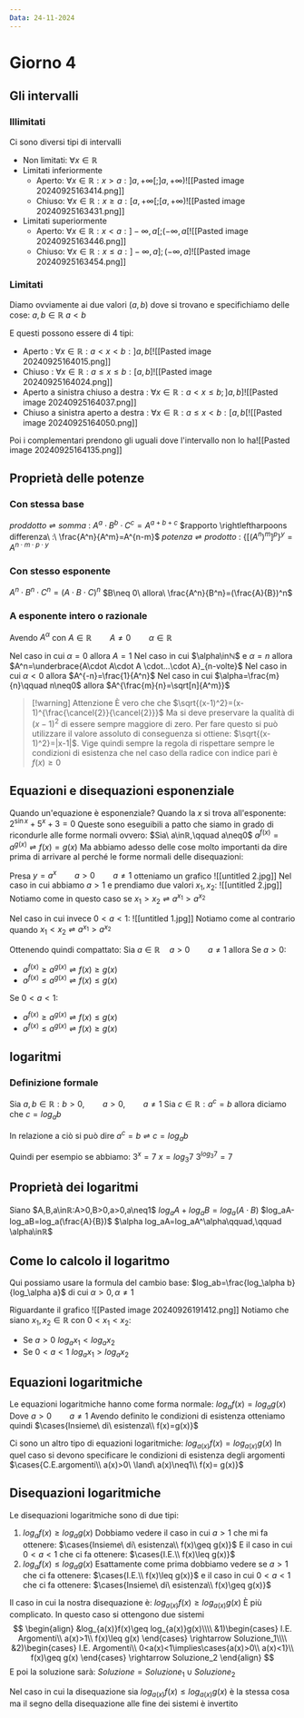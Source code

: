 ```yaml
---
Data: 24-11-2024
---
```



# Giorno 4
## Gli intervalli
### Illimitati
Ci sono diversi tipi di intervalli
- Non limitati: $\forall x \in ℝ$
- Limitati inferiormente
	- Aperto: $\forall x \in ℝ: x> a: ]a, +\infty[;]a,+\infty)$![[Pasted image 20240925163414.png]]
	- Chiuso: $\forall x \in ℝ: x\geq a: [a, +\infty[;[a,+\infty)$![[Pasted image 20240925163431.png]]
- Limitati superiormente
	- Aperto: $\forall x \in ℝ: x< a: ]-\infty, a[;(-\infty,a[$![[Pasted image 20240925163446.png]]
	- Chiuso: $\forall x \in ℝ: x\leq a: ]-\infty, a];(-\infty,a]$![[Pasted image 20240925163454.png]]

### Limitati
Diamo ovviamente ai due valori ($a,b$) dove si trovano e specifichiamo delle cose:
$a,b \in ℝ$
$a<b$

E questi possono essere di 4 tipi:
- Aperto : $\forall x\in ℝ: a<x<b:]a,b[$![[Pasted image 20240925164015.png]]
- Chiuso : $\forall x\in ℝ: a\leq x \leq b: [a,b]$![[Pasted image 20240925164024.png]]
- Aperto a sinistra chiuso a destra : $\forall x \in ℝ: a<x\leq b; ]a,b]$![[Pasted image 20240925164037.png]]
- Chiuso a sinistra aperto a destra : $\forall x \in ℝ : a \leq x < b: [a,b[$![[Pasted image 20240925164050.png]]

Poi i complementari prendono gli uguali dove l'intervallo non lo ha![[Pasted image 20240925164135.png]]
## Proprietà delle potenze
### Con stessa base
$proddotto\rightleftharpoons somma\ :\ A^a\cdot B^b\cdot C^c=A^{a+b+c}$
$rapporto \rightleftharpoons differenza\ :\ \frac{A^n}{A^m}=A^{n-m}$
$potenza \rightleftharpoons prodotto\ :\ \{[(A^n)^m]^p\}^y=A^{n\cdot m\cdot p\cdot y}$
### Con stesso esponente
$A^n\cdot B^n \cdot C^n=(A\cdot B\cdot C)^n$
$B\neq 0\ allora\ \frac{A^n}{B^n}=(\frac{A}{B})^n$

### A esponente intero o razionale
Avendo $A^\alpha$ con $A\in ℝ\qquad A\neq 0\qquad\alpha\in ℝ$  

Nel caso in cui $\alpha = 0$ allora $A=1$
Nel caso in cui $\alpha\inℕ$ e $\alpha=n$ allora $A^n=\underbrace{A\cdot A\cdot A \cdot...\cdot A}_{n-volte}$
Nel caso in cui $\alpha<0$ allora $A^{-n}=\frac{1}{A^n}$
Nel caso in cui $\alpha=\frac{m}{n}\qquad n\neq0$ allora $A^{\frac{m}{n}=\sqrt[n]{A^m}}$
> [!warning] Attenzione
> È vero che che $\sqrt{(x-1)^2}=(x-1)^{\frac{\cancel{2}}{\cancel{2}}}$
> Ma si deve preservare la qualità di $(x-1)^2$ di essere sempre maggiore di zero. Per fare questo si può utilizzare il valore assoluto di conseguenza si ottiene: $\sqrt{(x-1)^2}=|x-1|$. Vige quindi sempre la regola di rispettare sempre le condizioni di esistenza che nel caso della radice con indice pari è $f(x)\geq0$



## Equazioni e disequazioni esponenziale
Quando un'equazione  è esponenziale?
Quando la $x$ si trova all'esponente: $2^{\sin x}+5^x+3=0$
Queste sono eseguibili a patto che siamo in grado di ricondurle alle forme normali ovvero:
$Sia\ a\inℝ,\qquad a\neq0$
$a^{f(x)}=a^{g(x)}\rightleftharpoons f(x)=g(x)$
Ma abbiamo adesso delle cose molto importanti da dire prima di arrivare al perché le forme normali delle disequazioni:

Presa $y=a^x\qquad a>0\qquad a\neq1$ otteniamo un grafico
![[untitled 2.jpg]]
Nel caso in cui abbiamo $a>1$ e prendiamo due valori $x_1,x_2$:
![[untitled 2.jpg]]
Notiamo come in questo caso se $x_1>x_2 \rightleftharpoons a^{x_1} > a^{x_2}$

Nel caso in cui invece $0<a<1$:
![[untitled 1.jpg]]
Notiamo come al contrario quando $x_1<x_2 \rightleftharpoons a^{x_1} > a^{x_2}$

Ottenendo quindi compattato:
Sia $a\in ℝ\quad a>0\qquad a\neq 1$ allora
Se $a>0$:
- $a^{f(x)}\geq a^{g(x)}\rightleftharpoons f(x)\geq g(x)$
- $a^{f(x)}\leq a^{g(x)}\rightleftharpoons f(x)\leq g(x)$

Se $0<a<1$:
- $a^{f(x)}\geq a^{g(x)}\rightleftharpoons f(x)\leq g(x)$
- $a^{f(x)}\leq a^{g(x)}\rightleftharpoons f(x)\geq g(x)$

## logaritmi
### Definizione formale
Sia $a,b\in ℝ:b>0,\qquad a>0,\qquad a\neq 1$
Sia $c \in ℝ:a^c=b$ allora diciamo che $c=log_ab$

In relazione a ciò si può dire $a^c=b\rightleftharpoons c=log_ab$

Quindi per esempio se abbiamo:
$3^x=7$
$x = log_3 7$
$3^{log_3 7}=7$

## Proprietà dei logaritmi
Siano $A,B,a\inℝ:A>0,B>0,a>0,a\neq1$
$log_aA+log_aB=log_a(A\cdot B)$
$log_aA-log_aB=log_a(\frac{A}{B})$ 
$\alpha log_aA=log_aA^\alpha\qquad,\qquad \alpha\inℝ$

## Come lo calcolo il logaritmo
Qui possiamo usare la formula del cambio base:
$log_ab=\frac{log_\alpha b}{log_\alpha a}$ di cui $\alpha>0,\alpha\neq1$

Riguardante il grafico
![[Pasted image 20240926191412.png]]
Notiamo che siano $x_1,x_2 \in ℝ$ con $0<x_1<x_2$:
- Se $a>0$ $log_ax_1 < log_ax_2$
- Se $0<a<1$ $log_ax_1 > log_ax_2$ 

## Equazioni logaritmiche
Le equazioni logaritmiche hanno come forma normale:
$log_af(x)=log_ag(x)$
Dove $a>0\qquad a\neq1$
Avendo definito le condizioni di esistenza otteniamo quindi
$\cases{Insieme\ di\ esistenza\\ f(x)=g(x)}$

Ci sono un altro tipo di equazioni logaritmiche:
$log_{a(x)}f(x)=log_{a(x)}g(x)$
In quel caso si devono specificare le condizioni di esistenza degli argomenti
$\cases{C.E.argomenti\\ a(x)>0\ \land\ a(x)\neq1\\ f(x)= g(x)}$

## Disequazioni logaritmiche
Le disequazioni logaritmiche sono di due tipi:
1. $log_af(x)\geq log_ag(x)$
	 Dobbiamo vedere il caso in cui $a>1$ che mi fa ottenere:
	 $\cases{Insieme\ di\ esistenza\\ f(x)\geq g(x)}$
	 E il caso in cui $0<a<1$ che ci fa ottenere:
	 $\cases{I.E.\\ f(x)\leq g(x)}$
2. $log_af(x)\leq log_ag(x)$
   Esattamente come prima dobbiamo vedere se $a>1$ che ci fa ottenere:
   $\cases{I.E.\\ f(x)\leq g(x)}$
   e il caso in cui $0<a<1$ che ci fa ottenere:
   $\cases{Insieme\ di\ esistenza\\ f(x)\geq g(x)}$

Il caso in cui la nostra disequazione è:
$log_{a(x)}f(x)\geq log_{a(x)}g(x)$ 
È più complicato. In questo caso si ottengono due sistemi
$$
\begin{align}
&log_{a(x)}f(x)\geq log_{a(x)}g(x)\\\\
&1)\begin{cases}
I.E. Argomenti\\
a(x)>1\\
f(x)\leq g(x)
\end{cases} \rightarrow Soluzione_1\\\\
&2)\begin{cases}
I.E. Argomenti\\
0<a(x)<1\implies\cases{a(x)>0\\ a(x)<1}\\
f(x)\geq g(x)
\end{cases} \rightarrow Soluzione_2
\end{align}
$$
E poi la soluzione sarà:
$Soluzione = Soluzione_1\cup Soluzione_2$

Nel caso in cui la disequazione sia $log_{a(x)}f(x)\leq log_{a(x)}g(x)$ è la stessa cosa ma il segno della disequazione alle fine dei sistemi è invertito
